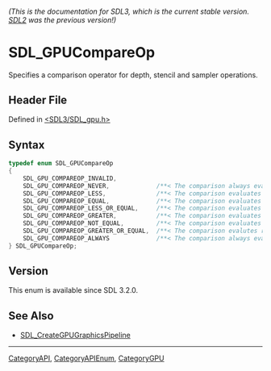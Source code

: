 ###### (This is the documentation for SDL3, which is the current stable version. [SDL2](https://wiki.libsdl.org/SDL2/) was the previous version!)
# SDL_GPUCompareOp

Specifies a comparison operator for depth, stencil and sampler operations.

## Header File

Defined in [<SDL3/SDL_gpu.h>](https://github.com/libsdl-org/SDL/blob/main/include/SDL3/SDL_gpu.h)

## Syntax

```c
typedef enum SDL_GPUCompareOp
{
    SDL_GPU_COMPAREOP_INVALID,
    SDL_GPU_COMPAREOP_NEVER,             /**< The comparison always evaluates false. */
    SDL_GPU_COMPAREOP_LESS,              /**< The comparison evaluates reference < test. */
    SDL_GPU_COMPAREOP_EQUAL,             /**< The comparison evaluates reference == test. */
    SDL_GPU_COMPAREOP_LESS_OR_EQUAL,     /**< The comparison evaluates reference <= test. */
    SDL_GPU_COMPAREOP_GREATER,           /**< The comparison evaluates reference > test. */
    SDL_GPU_COMPAREOP_NOT_EQUAL,         /**< The comparison evaluates reference != test. */
    SDL_GPU_COMPAREOP_GREATER_OR_EQUAL,  /**< The comparison evalutes reference >= test. */
    SDL_GPU_COMPAREOP_ALWAYS             /**< The comparison always evaluates true. */
} SDL_GPUCompareOp;
```

## Version

This enum is available since SDL 3.2.0.

## See Also

- [SDL_CreateGPUGraphicsPipeline](SDL_CreateGPUGraphicsPipeline)

----
[CategoryAPI](CategoryAPI), [CategoryAPIEnum](CategoryAPIEnum), [CategoryGPU](CategoryGPU)


